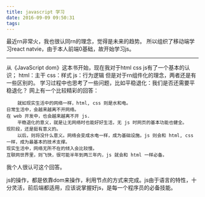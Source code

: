 ```yaml
---
title: javascript 学习
date: 2016-09-09 09:50:31
tags:
---
```

最近rn非常火，我也很认同rn的理念，觉得是未来的趋势。
所以组织了移动端学习react natvie，由于本人前端0基础，故开始学习js。
***
从《JavaScript dom》这本书开始，现在我对于html css js有了一个基本的认识；
html：主干
css：样式
js：行为逻辑
但是对于rn组件化的理念，两者还是有一些区别的。
学习过程中也思考了一些问题，比如平稳退化：我们是否还需要平稳退化？
网上有一个比较精彩的回答：
```
    就如现实生活中的网络一样，html, css 则是水和电。
日常生活中，会越来越离不开网络。
在 web 开发中，也会越来越离不开 js.
    平稳退化的意义，就是让无网络时也能好好生活，无 js 时网页的基本功能也健全。
现阶段，还是挺有意义的。
    以后，则将没什么意义。网络会变成水电一样，成为基础设施。js 则会和 html, css 一样，成为最基本的技术支撑。
现实生活中，网络无所不在的倾入会比较慢。
互联网世界里，则飞快，很可能半年到两三年内，js 就会和 html 一样必备。
```
我个人很认可这个回答。

js的操作，都是依靠dom来操作，利用节点的方式来完成。js由于语言的特性，十分灵活，前后端都适用，应该说掌握好js，是每一个程序员的必备技能。
